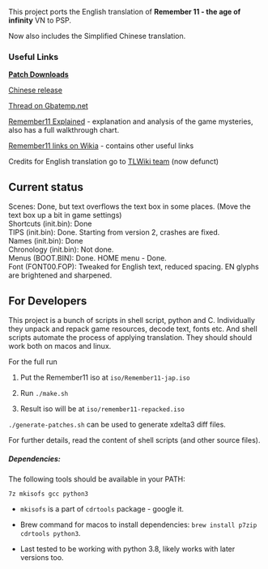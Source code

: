 
This project ports the English translation of **Remember 11 - the age of infinity** VN to PSP.

Now also includes the Simplified Chinese translation.

### Useful Links

[**Patch Downloads**](https://github.com/dreambottle/R11-psp-english/releases)

[Chinese release](https://bbs.oldmanemu.net/thread-5222.htm)

[Thread on Gbatemp.net](https://gbatemp.net/threads/release-remember11-the-age-of-infinity-psp-english-translation.470256/)

[Remember11 Explained](https://adayem.wordpress.com/remember11-explained/) - explanation and analysis of the game mysteries, also has a full walkthrough chart.

[Remember11 links on Wikia](http://remember11.wikia.com/wiki/Analysis_of_Remember_11) - contains other useful links

Credits for English translation go to [TLWiki team](http://web.archive.org/web/20180819171103/https://tlwiki.org/?title=Remember11_-_the_age_of_infinity) (now defunct)


Current status
-----------

Scenes: Done, but text overflows the text box in some places. (Move the text box up a bit in game settings)
<br>
Shortcuts (init.bin): Done
<br>
TIPS (init.bin): Done. Starting from version 2, crashes are fixed.
<br>
Names (init.bin): Done
<br>
Chronology (init.bin): Not done.
<br>
Menus (BOOT.BIN): Done. HOME menu - Done.
<br>
Font (FONT00.FOP): Tweaked for English text, reduced spacing. EN glyphs are brightened and sharpened.


For Developers
-----------

This project is a bunch of scripts in shell script, python and C. Individually they unpack and repack game resources, decode text, fonts etc. And shell scripts automate the process of applying translation. They should should work both on macos and linux.

For the full run

1. Put the Remember11 iso at `iso/Remember11-jap.iso`

2. Run `./make.sh`

3. Result iso will be at `iso/remember11-repacked.iso`

`./generate-patches.sh` can be used to generate xdelta3 diff files.

For further details, read the content of shell scripts (and other source files).

##### Dependencies:

The following tools should be available in your PATH:

`7z mkisofs gcc python3`

- `mkisofs` is a part of `cdrtools` package - google it.

- Brew command for macos to install dependencies: `brew install p7zip cdrtools python3`.

- Last tested to be working with python 3.8, likely works with later versions too.
